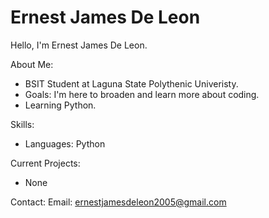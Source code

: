 # Ernest James De Leon
Hello, I'm Ernest James De Leon.

About Me:
  - BSIT Student at Laguna State Polythenic Univeristy.
  - Goals: I'm here to broaden and learn more about coding.
  - Learning Python.

Skills:
  - Languages: Python

Current Projects:
  - None

Contact:
Email: ernestjamesdeleon2005@gmail.com 
